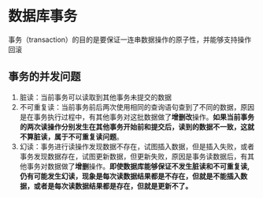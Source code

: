 # 数据库事务


事务（transaction）的目的是要保证一连串数据操作的原子性，并能够支持操作回滚

## 事务的并发问题

1. 脏读：当前事务可以读取到其他事务未提交的数据
2. 不可重复读：当前事务前后两次使用相同的查询语句查到了不同的数据，原因是在事务执行过程中，有其他事务对这批数据做了**增删改**操作。**如果当前事务的两次读操作分别发生在其他事务开始前和提交后，读到的数据不一致，这就不算脏读，属于不可重复读问题**。
3. 幻读：事务进行读操作发现数据不存在，试图插入数据，但是插入失败，或者事务发现数据存在，试图更新数据，但更新失败，原因是事务读数据后，有其他事务对数据做了**增删**操作。**即使数据库能够保证不发生脏读和不可重复读,仍有可能发生幻读，现象是每次读数据结果都是不存在，但就是不能插入数据，或者是每次读数据结果都是存在，但就是更新不了。**

